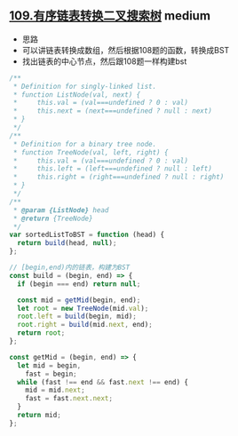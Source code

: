 ## [109.有序链表转换二叉搜索树](https://leetcode.cn/problems/convert-sorted-list-to-binary-search-tree/) <Badge type="warning">medium</Badge>

- 思路
- 可以讲链表转换成数组，然后根据108题的函数，转换成BST
- 找出链表的中心节点，然后跟108题一样构建bst

```js
/**
 * Definition for singly-linked list.
 * function ListNode(val, next) {
 *     this.val = (val===undefined ? 0 : val)
 *     this.next = (next===undefined ? null : next)
 * }
 */
/**
 * Definition for a binary tree node.
 * function TreeNode(val, left, right) {
 *     this.val = (val===undefined ? 0 : val)
 *     this.left = (left===undefined ? null : left)
 *     this.right = (right===undefined ? null : right)
 * }
 */
/**
 * @param {ListNode} head
 * @return {TreeNode}
 */
var sortedListToBST = function (head) {
  return build(head, null);
};

// [begin,end)内的链表，构建为BST
const build = (begin, end) => {
  if (begin === end) return null;

  const mid = getMid(begin, end);
  let root = new TreeNode(mid.val);
  root.left = build(begin, mid);
  root.right = build(mid.next, end);
  return root;
};

const getMid = (begin, end) => {
  let mid = begin,
    fast = begin;
  while (fast !== end && fast.next !== end) {
    mid = mid.next;
    fast = fast.next.next;
  }
  return mid;
};
```
